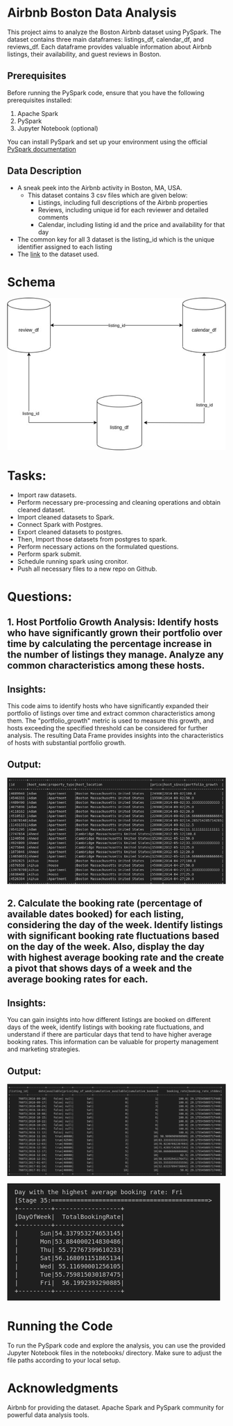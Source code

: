 # Airbnb Boston Data Analysis
This project aims to analyze the Boston Airbnb dataset using PySpark. The dataset contains three main dataframes: listings_df, calendar_df, and reviews_df. Each dataframe provides valuable information about Airbnb listings, their availability, and guest reviews in Boston.

## Prerequisites
Before running the PySpark code, ensure that you have the following prerequisites installed:

1. Apache Spark
2. PySpark
3. Jupyter Notebook (optional)

You can install PySpark and set up your environment using the official [PySpark documentation](https://spark.apache.org/docs/latest/api/python/getting_started/index.html)

## Data Description

* A sneak peek into the Airbnb activity in Boston, MA, USA.
    * This dataset contains 3 csv files which are given below:
        + Listings, including full descriptions of the Airbnb properties
        + Reviews, including unique id for each reviewer and detailed comments
        + Calendar, including listing id and the price and availability for that day
* The common key for all 3 dataset is the listing_id which is the unique identifier assigned to each listing
* The [link](https://www.kaggle.com/datasets/airbnb/boston?select=calendar.csv) to the dataset used.

# Schema

![Schema representation](/image/miniprojectschema.jpg)

# Tasks:
* Import raw datasets.
* Perform necessary pre-processing and cleaning operations and obtain cleaned dataset.
* Import cleaned datasets to Spark.
* Connect Spark with Postgres.
* Export cleaned datasets to postgres.
* Then, Import those datasets from postgres to spark.
* Perform necessary actions on the formulated questions.
* Perform spark submit.
* Schedule running spark using cronitor.
* Push all necessary files to a new repo on Github.

# Questions:

## 1. Host Portfolio Growth Analysis: Identify hosts who have significantly grown their portfolio over time by calculating the percentage increase in the number of listings they manage. Analyze any common characteristics among these hosts.

## Insights:
This code aims to identify hosts who have significantly expanded their portfolio of listings over time and extract common characteristics among them. The "portfolio_growth" metric is used to measure this growth, and hosts exceeding the specified threshold can be considered for further analysis. The resulting Data Frame provides insights into the characteristics of hosts with substantial portfolio growth.

## Output:
![Output for Question 1](/image/output1.png)

## 2. Calculate the booking rate (percentage of available dates booked) for each listing, considering the day of the week. Identify listings with significant booking rate fluctuations based on the day of the week. Also, display the day with highest average booking rate and the create a pivot that shows days of a week and the average booking rates for each.

## Insights:
You can gain insights into how different listings are booked on different days of the week, identify listings with booking rate fluctuations, and understand if there are particular days that tend to have higher average booking rates. This information can be valuable for property management and marketing strategies.

## Output:
![Output for Question 2.1](/image/output2_1.png)

![Output for Question 2.2](/image/output2_2.png)

# Running the Code
To run the PySpark code and explore the analysis, you can use the provided Jupyter Notebook files in the notebooks/ directory. Make sure to adjust the file paths according to your local setup.

# Acknowledgments
Airbnb for providing the dataset.
Apache Spark and PySpark community for powerful data analysis tools.




